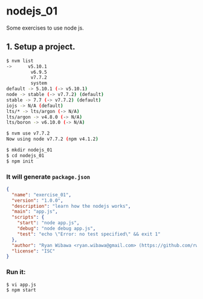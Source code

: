 # nodejs_01
Some exercises to use node js.

## 1. Setup a project.
```bash
$ nvm list
->      v5.10.1
         v6.9.5
         v7.7.2
         system
default -> 5.10.1 (-> v5.10.1)
node -> stable (-> v7.7.2) (default)
stable -> 7.7 (-> v7.7.2) (default)
iojs -> N/A (default)
lts/* -> lts/argon (-> N/A)
lts/argon -> v4.8.0 (-> N/A)
lts/boron -> v6.10.0 (-> N/A)

$ nvm use v7.7.2
Now using node v7.7.2 (npm v4.1.2)

$ mkdir nodejs_01
$ cd nodejs_01
$ npm init

```

### It will generate `package.json`
```json
{
  "name": "exercise_01",
  "version": "1.0.0",
  "description": "learn how the nodejs works",
  "main": "app.js",
  "scripts": {
    "start": "node app.js",
    "debug": "node debug app.js",
    "test": "echo \"Error: no test specified\" && exit 1"
  },
  "author": "Ryan Wibawa <ryan.wibawa@gmail.com> (https://github.com/rwibawa)",
  "license": "ISC"
}
```

### Run it:
```bash
$ vi app.js
$ npm start
```
